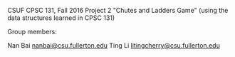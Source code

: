 CSUF CPSC 131, Fall 2016
Project 2
"Chutes and Ladders Game" (using the data structures learned in CPSC 131)

Group members:

Nan Bai  nanbai@csu.fullerton.edu
Ting Li  litingcherry@csu.fullerton.edu
